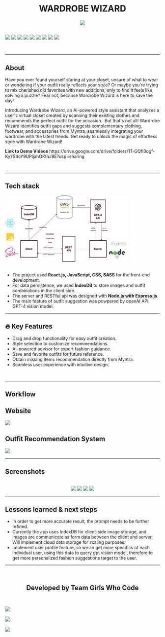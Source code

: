 <h1 align="center">WARDROBE WIZARD</h1>

<div align="center">
<img align="center" src="Readme_Assets\V-Shop Logo.png" height="250px"> 
</div>

<br>

[![](https://img.shields.io/badge/Made_with-react-green?style=for-the-badge&logo=react)](https://reactnative.dev/)
[![](https://img.shields.io/badge/Made_with-NodeJs-green?style=for-the-badge&logo=npm)](https://nodejs.org/en/)
[![](https://img.shields.io/badge/Made_with-HTML-green?style=for-the-badge&logo=HTML5)](https://html.com/)
[![](https://img.shields.io/badge/Made_with-CSS-green?style=for-the-badge&logo=CSS3)](https://www.w3.org/Style/CSS/Overview.en.html)
[![](https://img.shields.io/badge/Made_with-JavaScript-green?style=for-the-badge&logo=javaScript)](https://www.javascript.com/)
[![](https://img.shields.io/badge/Made_with-Opencv-green?style=for-the-badge&logo=opencv)](https://opencv.org)
[![](https://img.shields.io/badge/Made_with-Python-green?style=for-the-badge&logo=python)](https://www.python.org)
[![](https://img.shields.io/badge/Made_with-Tkinter-green?style=for-the-badge&logo=Tkinter)](https://docs.python.org/3/library/tk.html)
[![](https://img.shields.io/badge/Made_with-Tensorflow-green?style=for-the-badge&logo=tensorflow)](https://www.tensorflow.org)

</br>

</div>



---
<h2><strong>About</h2></strong>
<p>Have you ever found yourself staring at your closet, unsure of what to wear or wondering if your outfit really reflects your style? Or maybe you're trying to mix cherished old favorites with new additions, only to find it feels like solving a puzzle? Fear not, because Wardrobe Wizard is here to save the day!

Introducing Wardrobe Wizard, an AI-powered style assistant that analyzes a user's virtual closet created by scanning their existing clothes and recommends the perfect outfit for the occasion.. But that's not all! Wardrobe Wizard identifies outfit gaps and suggests complementary clothing, footwear, and accessories from Myntra, seamlessly integrating your wardrobe with the latest trends. Get ready to unlock the magic of effortless style with Wardrobe Wizard!

</p>
<p><strong>Link to Demo Videos</strong>
https://drive.google.com/drive/folders/1T-GQfl3ogf-KyzS4cY9UPIjahOKtnJ9E?usp=sharing
</p>
<br>

---

## Tech stack

<div align=”center”>
<img  src="./readme_assets/WiseWardro_architect_bk.png" alt="Project Architecture and Tech Stack" width="400" height="auto"/>
</div>
<br>

- The project used **React.js, JavaScript, CSS, SASS** for the front-end development.
- For data persistence, we used **IndexDB** to store images and outfit combinations in the client side.
- The server and RESTful api was designed with **Node.js with Express.js**.
- The main feature of outfit suggestion was powpered by openAI API, GPT-4 vision model.

---

<h2><strong>🔥 Key Features</h2></strong>

- Drag and drop functionality for easy outfit creation.
- Style selection to customize recommendations.
- AI-powered advisor for expert fashion guidance.
- Save and favorite outfits for future reference.
- Obtain missing items recommendation directly from Myntra.
- Seamless user experience with intuitive design.

<br>

---

<h2><strong>Workflow</h2></strong>

<h2>Website</h2>
<img src="Readme_Assets\jam2.png"> <br>
<h2>Outfit Recommendation System</h2>
<img src="Readme_Assets\jam1.png"> 
<br>

---

<h2><strong>Screenshots</strong></h2>
<br>
<div align="center">
<img src="Readme_Assets\V1.PNG"> 
<img src="Readme_Assets\v2.PNG"> 
<img src="Readme_Assets\v3.PNG"> 
<img src="Readme_Assets\v4.PNG"> 
</div>

</div>

---

## Lessons learned & next steps

- In order to get more accurate result, the prompt needs to be further refined.
- Currently the app uses IndexDB for client-side image storage, and images are communicate as form data between the client and server. Will implement cloud data storage for scaling purposes.
- Implement user profile feature, so we an get more specifics of each individual user, using this data to query gpt vision model, therefore to get more personalized fashion suggestions target to the user.



---



<br>
<h2 align="center"><b>Developed by Team Girls Who Code</b></h2><br>


[![](https://img.shields.io/badge/LinkedIn-Adya_Verma-blue?style=for-the-badge&logo=linkedin)](https://www.linkedin.com/in/nayanika-singha-chowdhury-95255624a/)

[![](https://img.shields.io/badge/LinkedIn-Nayanika_S_Chowdhury-blue?style=for-the-badge&logo=linkedin)](https://www.linkedin.com/in/adya-verma-b5241824a/)

[![](https://img.shields.io/badge/LinkedIn-Siuli_Sabnam-blue?style=for-the-badge&logo=linkedin)](https://www.linkedin.com/in/siuli-sharon-sabnam/)
 
